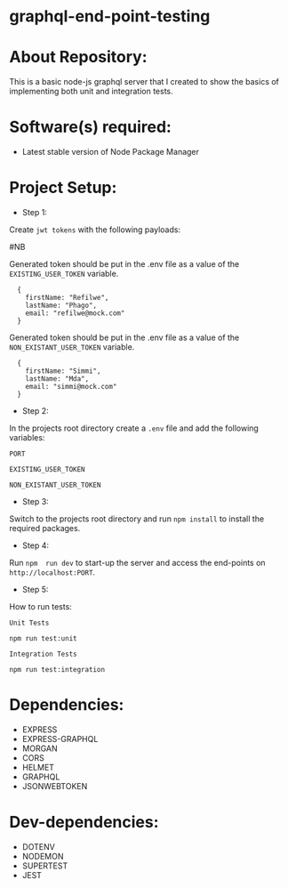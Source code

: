 # graphql-end-point-testing

# About Repository:
This is a basic node-js graphql server that I created to show the basics of implementing both unit and integration tests.

# Software(s) required:
* Latest stable version of Node Package Manager

# Project Setup:

* Step 1:

Create `jwt tokens` with the following payloads:

#NB

Generated token should be put in the .env file as a value of the `EXISTING_USER_TOKEN` variable.
```
  {
    firstName: "Refilwe",
    lastName: "Phago",
    email: "refilwe@mock.com"
  }
```

Generated token should be put in the .env file as a value of the `NON_EXISTANT_USER_TOKEN` variable.
```
  {
    firstName: "Simmi",
    lastName: "Mda",
    email: "simmi@mock.com"
  }
```
* Step 2:

In the projects root directory create a `.env` file and add the following variables:

`PORT`

`EXISTING_USER_TOKEN`

`NON_EXISTANT_USER_TOKEN`

* Step 3:

Switch to the projects root directory and run `npm install` to install the required packages.

* Step 4:

Run `npm  run dev` to start-up the server and access the end-points on `http://localhost:PORT`.

* Step 5:

How to run tests:

`Unit Tests` 

```
npm run test:unit
```

`Integration Tests` 

```
npm run test:integration
```


# Dependencies:
* EXPRESS
* EXPRESS-GRAPHQL
* MORGAN
* CORS
* HELMET
* GRAPHQL
* JSONWEBTOKEN

# Dev-dependencies:
* DOTENV
* NODEMON
* SUPERTEST
* JEST
